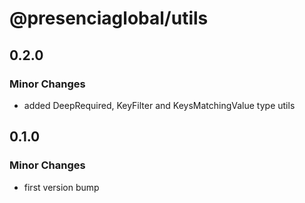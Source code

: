 # @presenciaglobal/utils

## 0.2.0

### Minor Changes

- added DeepRequired, KeyFilter and KeysMatchingValue type utils

## 0.1.0

### Minor Changes

- first version bump

